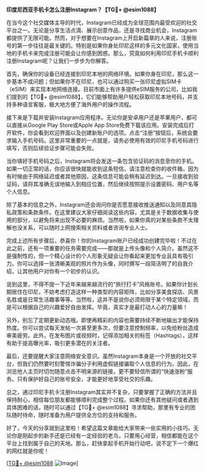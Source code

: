**印度尼西亚手机卡怎么注册Instagram？【TG💪+ @esim1088】**

在当今这个社交媒体主导的时代，Instagram已经成为全球范围内最受欢迎的社交平台之一。无论是分享生活点滴、展示创意作品，还是寻找商业机会，Instagram都提供了无限可能。然而，对于想要在Instagram上开启新篇章的人来说，注册账号的第一步往往是最关键的。特别是如果你身处印尼这样的多元文化国家，使用当地的手机卡来完成注册可能会让你感到困惑。那么，究竟如何利用印尼手机卡顺利注册Instagram呢？让我们一步步为你解答。

首先，确保你的设备已经连接到印尼本地的网络环境。如果你身在印尼，那么这一步基本不成问题；但如果你不在印尼，也可以通过购买一张印尼虚拟SIM卡（eSIM）来实现本地网络连接。目前市面上有许多提供eSIM服务的公司，比如我们提到的【TG💪+ @esim1088】，它们能够帮助用户轻松获取印尼本地号码，并支持多种语言客服，极大地方便了海外用户的操作流程。

接下来是下载并安装Instagram应用程序。无论你是安卓用户还是苹果用户，都可以直接从Google Play Store或Apple App Store免费下载该应用。安装完成后打开软件，你会看到欢迎界面以及创建新账户的选项。点击“注册”按钮后，系统会要求输入手机号码。这里非常重要的一点就是，请务必使用有效的印尼手机号码进行填写，否则后续验证步骤可能会失败。

当你填好手机号码之后，Instagram将会发送一条包含验证码的消息至你的手机。如果一切正常的话，你应该很快就能收到这条短信。请注意检查你的收件箱，因为有时候由于网络延迟或者其他原因，这条信息可能会稍有延迟到达。一旦接收到验证码，请将其准确无误地输入到相应位置，然后继续按照提示设置密码、用户名等个人信息。

除了基本的信息之外，Instagram还会询问你是否愿意接收推送通知以及同意其隐私政策和条款条件。在这里建议大家仔细阅读这些内容，尤其是关于数据收集与使用的部分，以避免将来出现不必要的麻烦。当然啦，如果你真的对某些条款不太理解也没关系，可以随时上网搜索相关资料或者咨询专业人士。

完成上述所有步骤后，恭喜你！你的Instagram账户已经成功创建完毕啦！不过在此之前，还有一项重要的任务需要完成——那就是上传头像和个人简介。虽然这不是强制性的，但一个精心设计的个人形象无疑会让你看起来更加专业且具有吸引力。你可以选择一张清晰美观的照片作为头像，同时撰写一段简洁明了的自我介绍，让其他用户对你有一个初步的认识。

说到这里，不得不提一下近年来越来越流行的“旅行打卡”风格账号。如果你计划长期居住在印尼，不妨考虑打造这样一种类型的内容矩阵，比如分享美食探店、风景名胜或是日常生活趣事等等。当然啦，这并不是说你必须局限于某个特定领域，而是可以根据自己的兴趣爱好自由发挥。毕竟，真实才是最打动人心的力量嘛！

另外，别忘了定期更新动态哦。即使再精彩的内容也需要持续不断地输出才能保持热度。你可以尝试每天发帖一次甚至更多次，但要注意控制频率，以免给粉丝造成审美疲劳。此外，在发布图片或视频时，记得添加相关的标签（Hashtags），这样有助于提高曝光率，吸引更多潜在的关注者。

最后，还要提醒大家注意网络安全意识。虽然Instagram本身是一个开放的社交平台，但我们仍然要时刻警惕诈骗分子利用虚假链接骗取个人信息的行为。因此，在浏览他人主页时切勿随意点击不明来源的链接，更不要轻信所谓的“快速涨粉”服务。只有保护好自己的账号安全，才能更好地享受社交的乐趣。

总之，通过印尼手机卡注册Instagram其实并不复杂，只要掌握了正确的方法并且保持耐心，相信每位朋友都能够顺利完成整个过程。如果你还有其他疑问或者遇到具体困难的话，随时可以通过【TG💪+ @esim1088】寻求帮助，那里有专业的团队随时待命，随时准备为用户提供全方位的支持和服务。

好了，今天的分享就到这里啦！希望这篇文章能给大家带来一些实用的小技巧。无论你是刚起步的新手还是已经有一定经验的老鸟，只要用心经营，相信都能在这个平台上找到属于自己的天地。那么，赶快拿起手机开始行动吧，说不定下一个爆红的网红就是你呢！

[[TG💪+ @esim1088](https://t.me/s/esim1088) ![Image](https://i.postimg.cc/4NQfJmqS/Snipaste-2025-05-13-00-14-12.png)]
